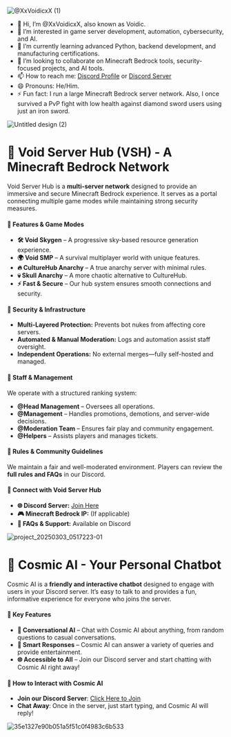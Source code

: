 ![@XxVoidicxX (1)](https://github.com/user-attachments/assets/a92e1b87-3a14-4202-bc5e-f78053ac739c)


- 👋 Hi, I’m @XxVoidicxX, also known as Voidic.
- 👀 I’m interested in game server development, automation, cybersecurity, and AI.
- 🌱 I’m currently learning advanced Python, backend development, and manufacturing certifications.
- 💞️ I’m looking to collaborate on Minecraft Bedrock tools, security-focused projects, and AI tools.
- 📫 How to reach me: [Discord Profile](<https://discord.com/users/719930539280433232>) or [Discord Server](https://discord.gg/JJB5CDks8z)
- 😄 Pronouns: He/Him.
- ⚡ Fun fact: I run a large Minecraft Bedrock server network. Also, I once survived a PvP fight with low health against diamond sword users using just an iron sword.

![Untitled design (2)](https://github.com/user-attachments/assets/2c628f4c-75c8-45f0-bc35-f8a57ca11f2a)

# **🚀 Void Server Hub (VSH) - A Minecraft Bedrock Network**  
Void Server Hub is a **multi-server network** designed to provide an immersive and secure Minecraft Bedrock experience. It serves as a portal connecting multiple game modes while maintaining strong security measures.  

#### **🌌 Features & Game Modes**  
- **🛠️ Void Skygen** – A progressive sky-based resource generation experience.  
- **🌍 Void SMP** – A survival multiplayer world with unique features.  
- **🔥 CultureHub Anarchy** – A true anarchy server with minimal rules.  
- **💀 Skull Anarchy** – A more chaotic alternative to CultureHub.  
- **⚡ Fast & Secure** – Our hub system ensures smooth connections and security.  

#### **🔐 Security & Infrastructure**  
- **Multi-Layered Protection:** Prevents bot nukes from affecting core servers.  
- **Automated & Manual Moderation:** Logs and automation assist staff oversight.  
- **Independent Operations:** No external merges—fully self-hosted and managed.  

#### **👑 Staff & Management**  
We operate with a structured ranking system:  
- **@Head Management** – Oversees all operations.  
- **@Management** – Handles promotions, demotions, and server-wide decisions.  
- **@Moderation Team** – Ensures fair play and community engagement.  
- **@Helpers** – Assists players and manages tickets.  

#### **📜 Rules & Community Guidelines**  
We maintain a fair and well-moderated environment. Players can review the **full rules and FAQs** in our Discord.  

#### **📡 Connect with Void Server Hub**  
- **🌐 Discord Server:** [Join Here](https://discord.gg/JJB5CDks8z)  
- **🎮 Minecraft Bedrock IP:** (If applicable)  
- **📖 FAQs & Support:** Available on Discord  

![project_20250303_0517223-01](https://github.com/user-attachments/assets/f4778752-3b56-4475-a53d-df119885442c)
# **🤖 Cosmic AI - Your Personal Chatbot**  
Cosmic AI is a **friendly and interactive chatbot** designed to engage with users in your Discord server. It’s easy to talk to and provides a fun, informative experience for everyone who joins the server.

#### **🌟 Key Features**  
- **💬 Conversational AI** – Chat with Cosmic AI about anything, from random questions to casual conversations.  
- **🧠 Smart Responses** – Cosmic AI can answer a variety of queries and provide entertainment.  
- **🌐 Accessible to All** – Join our Discord server and start chatting with Cosmic AI right away!

#### **📡 How to Interact with Cosmic AI**  
- **Join our Discord Server**: [Click Here to Join](https://discord.gg/JJB5CDks8z)  
- **Chat Away**: Once in the server, just start typing, and Cosmic AI will reply!

![35e1327e90b051a5f51c0f4983c6b533](https://github.com/user-attachments/assets/284e8939-61b8-44e3-9983-559740b26e46)
